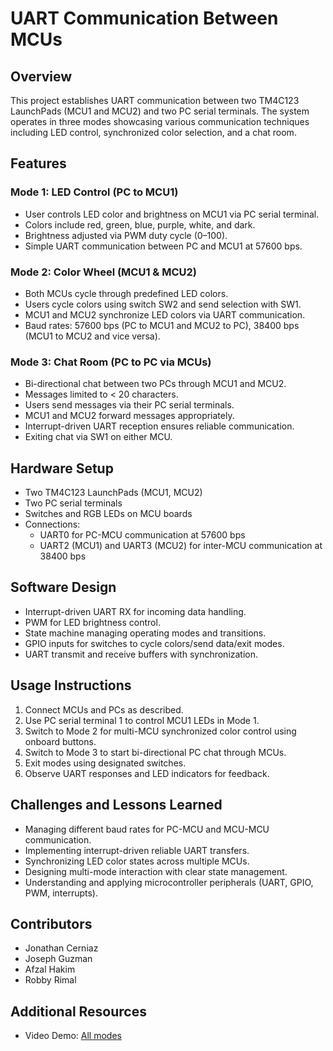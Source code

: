 # UART Communication Between MCUs

## Overview
This project establishes UART communication between two TM4C123 LaunchPads (MCU1 and MCU2) and two PC serial terminals. The system operates in three modes showcasing various communication techniques including LED control, synchronized color selection, and a chat room.

## Features

### Mode 1: LED Control (PC to MCU1)
- User controls LED color and brightness on MCU1 via PC serial terminal.
- Colors include red, green, blue, purple, white, and dark.
- Brightness adjusted via PWM duty cycle (0–100).
- Simple UART communication between PC and MCU1 at 57600 bps.

### Mode 2: Color Wheel (MCU1 & MCU2)
- Both MCUs cycle through predefined LED colors.
- Users cycle colors using switch SW2 and send selection with SW1.
- MCU1 and MCU2 synchronize LED colors via UART communication.
- Baud rates: 57600 bps (PC to MCU1 and MCU2 to PC), 38400 bps (MCU1 to MCU2 and vice versa).

### Mode 3: Chat Room (PC to PC via MCUs)
- Bi-directional chat between two PCs through MCU1 and MCU2.
- Messages limited to < 20 characters.
- Users send messages via their PC serial terminals.
- MCU1 and MCU2 forward messages appropriately.
- Interrupt-driven UART reception ensures reliable communication.
- Exiting chat via SW1 on either MCU.

## Hardware Setup
- Two TM4C123 LaunchPads (MCU1, MCU2)
- Two PC serial terminals
- Switches and RGB LEDs on MCU boards
- Connections:
  - UART0 for PC-MCU communication at 57600 bps
  - UART2 (MCU1) and UART3 (MCU2) for inter-MCU communication at 38400 bps

## Software Design
- Interrupt-driven UART RX for incoming data handling.
- PWM for LED brightness control.
- State machine managing operating modes and transitions.
- GPIO inputs for switches to cycle colors/send data/exit modes.
- UART transmit and receive buffers with synchronization.

## Usage Instructions
1. Connect MCUs and PCs as described.
2. Use PC serial terminal 1 to control MCU1 LEDs in Mode 1.
3. Switch to Mode 2 for multi-MCU synchronized color control using onboard buttons.
4. Switch to Mode 3 to start bi-directional PC chat through MCUs.
5. Exit modes using designated switches.
6. Observe UART responses and LED indicators for feedback.

## Challenges and Lessons Learned
- Managing different baud rates for PC-MCU and MCU-MCU communication.
- Implementing interrupt-driven reliable UART transfers.
- Synchronizing LED color states across multiple MCUs.
- Designing multi-mode interaction with clear state management.
- Understanding and applying microcontroller peripherals (UART, GPIO, PWM, interrupts).

## Contributors
- Jonathan Cerniaz
- Joseph Guzman
- Afzal Hakim
- Robby Rimal

## Additional Resources
- Video Demo: [All modes](https://youtu.be/k_YQ9rOFpMw?feature=shared)
